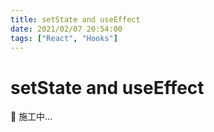 ```yaml
---
title: setState and useEffect
date: 2021/02/07 20:54:00
tags: ["React", "Hooks"]
---
```


# setState and useEffect

<ClientOnly>
  <display-bar :displayData="$frontmatter"></display-bar>
</ClientOnly>

🚧 施工中...